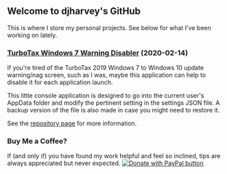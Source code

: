 ## Welcome to djharvey's GitHub

This is where I store my personal projects. See below for what I've been working on lately.

### [TurboTax Windows 7 Warning Disabler](https://github.com/djharvey/TurboTaxWindows7WarningDisabler/#turbotax-windows-7-warning-disabler) (2020-02-14)

If you're tired of the TurboTax 2019 Windows 7 to Windows 10 update warning/nag screen, such as I was, maybe this application can help to disable it for each application launch.

This little console application is designed to go into the current user's AppData folder and modify the pertinent setting in the settings JSON file. A backup version of the file is also made in case you might need to restore it.

See the [repository page](https://github.com/djharvey/TurboTaxWindows7WarningDisabler/#turbotax-windows-7-warning-disabler) for more information.

### Buy Me a Coffee?

If (and only if) you have found my work helpful and feel so inclined, tips are always appreciated but never expected.
<a href="https://www.paypal.com/cgi-bin/webscr?cmd=_donations&business=N7STENDX6DGHE&currency_code=USD" target="_blank"><img src="https://www.paypalobjects.com/en_US/i/btn/btn_donate_SM.gif" alt="Donate with PayPal button" /></a>

